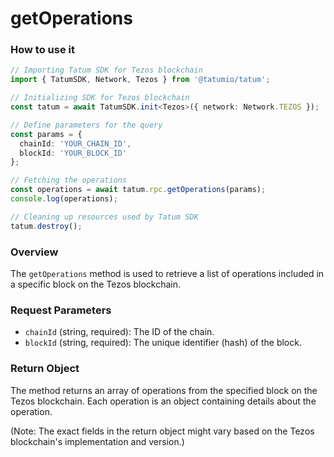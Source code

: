 # getOperations

### How to use it

```typescript
// Importing Tatum SDK for Tezos blockchain
import { TatumSDK, Network, Tezos } from '@tatumio/tatum';

// Initializing SDK for Tezos blockchain
const tatum = await TatumSDK.init<Tezos>({ network: Network.TEZOS });

// Define parameters for the query
const params = {
  chainId: 'YOUR_CHAIN_ID',
  blockId: 'YOUR_BLOCK_ID'
};

// Fetching the operations
const operations = await tatum.rpc.getOperations(params);
console.log(operations);

// Cleaning up resources used by Tatum SDK
tatum.destroy();
```

### Overview

The `getOperations` method is used to retrieve a list of operations included in a specific block on the Tezos blockchain.

### Request Parameters

- `chainId` (string, required): The ID of the chain.
- `blockId` (string, required): The unique identifier (hash) of the block.

### Return Object

The method returns an array of operations from the specified block on the Tezos blockchain. Each operation is an object containing details about the operation.

(Note: The exact fields in the return object might vary based on the Tezos blockchain's implementation and version.)